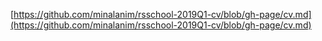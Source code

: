 [https://github.com/minalanim/rsschool-2019Q1-cv/blob/gh-page/cv.md](https://github.com/minalanim/rsschool-2019Q1-cv/blob/gh-page/cv.md)
